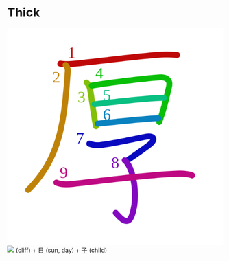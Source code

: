 # Thick
![厚](../kanji-colorize/539a.svg)
![](http://www.kanjidamage.com/assets/radsmall/cliff-033238b92aaa33526a3a50e8bed76b9510ef3410ce06897784bf7d2f0a51958d.jpg) (cliff) + [日](日.md) (sun, day) + [子](子.md) (child) 
